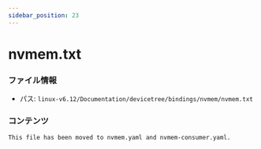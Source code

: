 ```yaml
---
sidebar_position: 23
---
```

# nvmem.txt

### ファイル情報

- パス: `linux-v6.12/Documentation/devicetree/bindings/nvmem/nvmem.txt`

### コンテンツ

```txt
This file has been moved to nvmem.yaml and nvmem-consumer.yaml.

```
